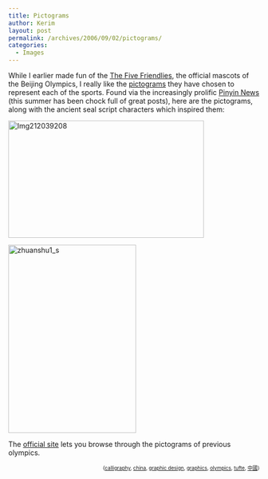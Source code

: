 ```yaml
---
title: Pictograms
author: Kerim
layout: post
permalink: /archives/2006/09/02/pictograms/
categories:
  - Images
---
```

While I earlier made fun of the <a href="http://test.oxus.net/archives/2005/11/19/overdetermined/" onclick="_gaq.push(['_trackEvent', 'outbound-article', 'http://test.oxus.net/archives/2005/11/19/overdetermined/', 'The Five Friendlies']);" >The Five Friendlies</a>, the official mascots of the Beijing Olympics, I really like the <a href="http://en.beijing2008.com/63/32/column212033263.shtml" onclick="_gaq.push(['_trackEvent', 'outbound-article', 'http://en.beijing2008.com/63/32/column212033263.shtml', 'pictograms']);" >pictograms</a> they have chosen to represent each of the sports. Found via the increasingly prolific <a href="http://pinyin.info/news/2006/aborigines-tuzhu-vs-yuanzhumin/" onclick="_gaq.push(['_trackEvent', 'outbound-article', 'http://pinyin.info/news/2006/aborigines-tuzhu-vs-yuanzhumin/', 'Pinyin News']);" >Pinyin News</a> (this summer has been chock full of great posts), here are the pictograms, along with the ancient seal script characters which inspired them:

<a href="http://www.flickr.com/photos/kerim/232345847/" onclick="_gaq.push(['_trackEvent', 'outbound-article', 'http://www.flickr.com/photos/kerim/232345847/', '']);"  title="Photo Sharing"><img src="http://static.flickr.com/88/232345847_f5772dd2dc_o.jpg" width="392" height="235" alt="Img212039208" /></a>

<a href="http://www.flickr.com/photos/kerim/232356343/" onclick="_gaq.push(['_trackEvent', 'outbound-article', 'http://www.flickr.com/photos/kerim/232356343/', '']);"  title="Photo Sharing"><img src="http://static.flickr.com/86/232356343_5b2de27a53_o.jpg" width="256" height="377" alt="zhuanshu1_s" /></a>

The <a href="http://en.beijing2008.com/63/32/column212033263.shtml" onclick="_gaq.push(['_trackEvent', 'outbound-article', 'http://en.beijing2008.com/63/32/column212033263.shtml', 'official site']);" >official site</a> lets you browse through the pictograms of previous olympics.  
<!-- technorati tags start -->

<div style="text-align:right;">
  <span style="font-size:x-small;">{<a href="http://www.technorati.com/tag/calligraphy" onclick="_gaq.push(['_trackEvent', 'outbound-article', 'http://www.technorati.com/tag/calligraphy', 'calligraphy']);"  rel="tag">calligraphy</a>, <a href="http://www.technorati.com/tag/china" onclick="_gaq.push(['_trackEvent', 'outbound-article', 'http://www.technorati.com/tag/china', 'china']);"  rel="tag">china</a>, <a href="http://www.technorati.com/tag/graphic design" onclick="_gaq.push(['_trackEvent', 'outbound-article', 'http://www.technorati.com/tag/graphic design', 'graphic design']);"  rel="tag">graphic design</a>, <a href="http://www.technorati.com/tag/graphics" onclick="_gaq.push(['_trackEvent', 'outbound-article', 'http://www.technorati.com/tag/graphics', 'graphics']);"  rel="tag">graphics</a>, <a href="http://www.technorati.com/tag/olympics" onclick="_gaq.push(['_trackEvent', 'outbound-article', 'http://www.technorati.com/tag/olympics', 'olympics']);"  rel="tag">olympics</a>, <a href="http://www.technorati.com/tag/tufte" onclick="_gaq.push(['_trackEvent', 'outbound-article', 'http://www.technorati.com/tag/tufte', 'tufte']);"  rel="tag">tufte</a>, <a href="http://www.technorati.com/tag/中國" onclick="_gaq.push(['_trackEvent', 'outbound-article', 'http://www.technorati.com/tag/中國', '中國']);"  rel="tag">中國</a>}</span>


<!-- technorati tags end -->

